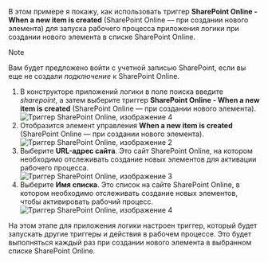 В этом примере я покажу, как использовать триггер **SharePoint Online - When a new item is created** (SharePoint Online — при создании нового элемента) для запуска рабочего процесса приложения логики при создании нового элемента в списке SharePoint Online.

> [!NOTE]
> Вам будет предложено войти с учетной записью SharePoint, если вы еще не создали *подключение* к SharePoint Online.  
> 
> 

1. В конструкторе приложений логики в поле поиска введите *sharepoint*, а затем выберите триггер **SharePoint Online - When a new item is created** (SharePoint Online — при создании нового элемента).  
   ![Триггер SharePoint Online, изображение 4](./media/connectors-create-api-sharepointonline/trigger-1.png)  
2. Отобразится элемент управления **When a new item is created** (SharePoint Online — при создании нового элемента).  
   ![Триггер SharePoint Online, изображение 2](./media/connectors-create-api-sharepointonline/trigger-2.png)   
3. Выберите **URL-адрес сайта**. Это сайт SharePoint Online, на котором необходимо отслеживать создание новых элементов для активации рабочего процесса.  
   ![Триггер SharePoint Online, изображение 3](./media/connectors-create-api-sharepointonline/trigger-3.png)   
4. Выберите **Имя списка**. Это список на сайте SharePoint Online, в котором необходимо отслеживать создание новых элементов, чтобы активировать рабочий процесс.  
   ![Триггер SharePoint Online, изображение 4](./media/connectors-create-api-sharepointonline/trigger-4.png)   

На этом этапе для приложения логики настроен триггер, который будет запускать другие триггеры и действия в рабочем процессе. Это будет выполняться каждый раз при создании нового элемента в выбранном списке SharePoint Online.  

